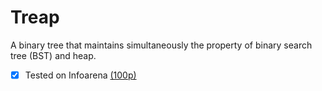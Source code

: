 # Treap
  A binary tree that maintains simultaneously the property of binary search tree (BST) and heap.

- [x] Tested on Infoarena [(100p)](https://www.infoarena.ro/job_detail/2750685?action=view-source)